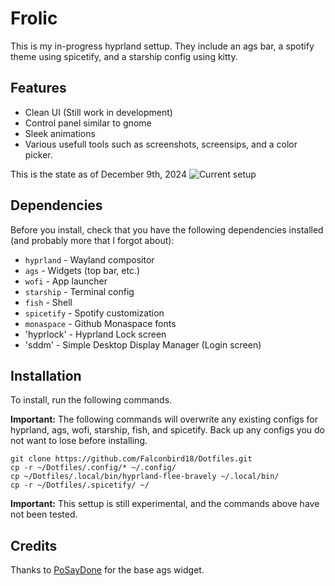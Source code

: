 # Frolic 
This is my in-progress hyprland settup. They include an ags bar, a spotify theme using spicetify, and a starship config using kitty.
## Features
- Clean UI (Still work in development)
- Control panel similar to gnome
- Sleek animations
- Various usefull tools such as screenshots, screensips, and a color picker.

This is the state as of December 9th, 2024
  ![Current setup](https://github.com/user-attachments/assets/a0af4e89-e018-42b2-90ee-df8c8e606b5d)

  
## Dependencies
Before you install, check that you have the following dependencies installed (and probably more that I forgot about):
- `hyprland` - Wayland compositor
- `ags` - Widgets (top bar, etc.)
- `wofi` - App launcher
- `starship` - Terminal config
- `fish` - Shell
- `spicetify` - Spotify customization
- `monaspace` - Github Monaspace fonts
- 'hyprlock' - Hyprland Lock screen
- 'sddm' - Simple Desktop Display Manager (Login screen)
## Installation

To install, run the following commands.

**Important:** The following commands will overwrite any existing configs for hyprland, ags, wofi, starship, fish, and spicetify. Back up any configs you do not want to lose before installing.
```
git clone https://github.com/Falconbird18/Dotfiles.git
cp -r ~/Dotfiles/.config/* ~/.config/
cp ~/Dotfiles/.local/bin/hyprland-flee-bravely ~/.local/bin/
cp -r ~/Dotfiles/.spicetify/ ~/
```
**Important:** This settup is still experimental, and the commands above have not been tested.

## Credits
Thanks to [PoSayDone](https://github.com/PoSayDone) for the base ags widget. 
